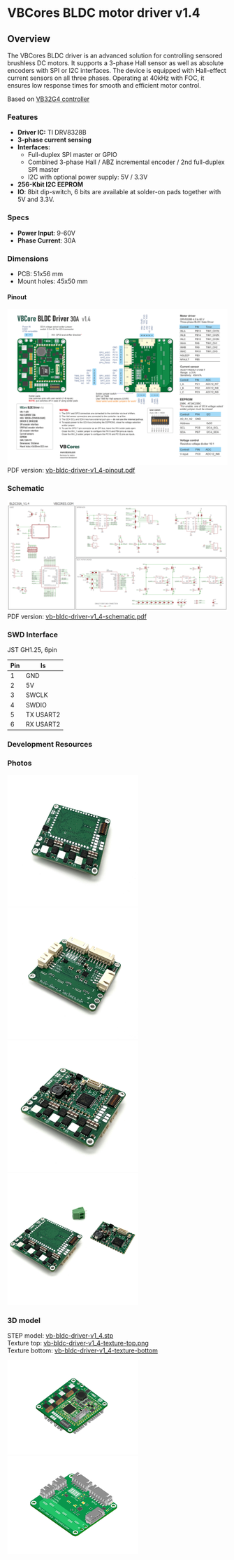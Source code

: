 # VBCores BLDC motor driver v1.4

## Overview
The VBCores BLDC driver is an advanced solution for controlling sensored brushless DC motors. It supports a 3-phase Hall sensor as well as absolute encoders with SPI or I2C interfaces. The device is equipped with Hall-effect current sensors on all three phases. Operating at 40kHz with FOC, it ensures low response times for smooth and efficient motor control.

Based on [VB32G4 controller](https://github.com/VBCores/VBCores_files/tree/main/01-VB-Core32G4) 

### Features
- **Driver IC:** TI DRV8328B 
- **3-phase current sensing**
- **Interfaces:**
	- Full-duplex SPI master or GPIO
	- Combined 3-phase Hall / ABZ incremental encoder / 2nd full-duplex SPI master
	- I2C with optional power supply: 5V / 3.3V
- **256-Kbit I2C EEPROM**
- **IO**: 8bit dip-switch, 6 bits are available at solder-on pads together with 5V and 3.3V.

### Specs
- **Power Input**: 9-60V
- **Phase Current**: 30A
  
### Dimensions
- PCB: 51x56 mm
- Mount holes: 45x50 mm


#### Pinout
![VBCores BLDC motor driver](vb-bldc-driver-v1_4-pinout.png)
PDF version: [vb-bldc-driver-v1_4-pinout.pdf](vb-bldc-driver-v1_4-pinout.pdf)

### Schematic
![VBCores BLDC motor driver](vb-bldc-driver-v1_4-schematic.png)
PDF version: [vb-bldc-driver-v1_4-schematic.pdf](vb-bldc-driver-v1_4-schematic.pdf)

### SWD Interface

JST GH1.25, 6pin

| Pin      | Is           | 
| -------- | -------------|
| 1        | GND          |
| 2        | 5V           |
| 3        | SWCLK        |
| 4        | SWDIO        |
| 5        | TX USART2    |
| 6        | RX USART2    |

### Development Resources




### Photos
<p float="left">
<img src="vb-bldc-driver-v1_4-1.jpg" width="300">
<img src="vb-bldc-driver-v1_4-2.jpg" width="300">
<img src="vb-bldc-driver-v1_4-3.jpg" width="300">
<img src="vb-bldc-driver-v1_4-4.jpg" width="300">
</p>


### 3D model

STEP model: [vb-bldc-driver-v1_4.stp](vb-bldc-driver-v1_4.stp)
<br>
Texture top: [vb-bldc-driver-v1_4-texture-top.png](vb-bldc-driver-v1_4-texture-top.png)
<br>
Texture bottom: [vb-bldc-driver-v1_4-texture-bottom](vb-bldc-driver-v1_4-texture-bottom.png)

<p float="left">
<img src="vb-bldc-driver-v1_4-render-1.png" width="300">
<img src="vb-bldc-driver-v1_4-render-2.png" width="300">
</p>






